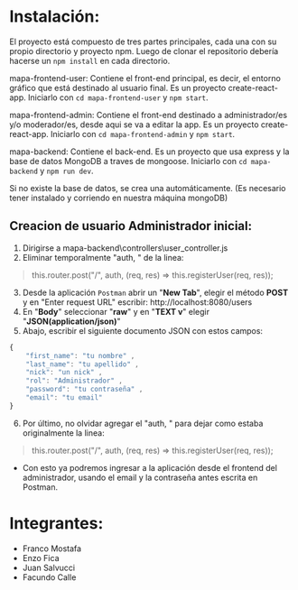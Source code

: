 # Instalación:

El proyecto está compuesto de tres partes principales, cada una con su propio directorio y proyecto npm. Luego de clonar el repositorio debería hacerse un `npm install` en cada directorio.

mapa-frontend-user: Contiene el front-end principal, es decir, el entorno gráfico que está destinado al usuario final. Es un proyecto create-react-app. Iniciarlo con `cd mapa-frontend-user` y `npm start`.

mapa-frontend-admin: Contiene el front-end destinado a administrador/es y/o moderador/es, desde aqui se va a editar la app. Es un proyecto create-react-app. Iniciarlo con `cd mapa-frontend-admin` y `npm start`.

mapa-backend: Contiene el back-end. Es un proyecto que usa express y la base de datos MongoDB a traves de mongoose. Iniciarlo con `cd mapa-backend` y `npm run dev`.

Si no existe la base de datos, se crea una automáticamente. (Es necesario tener instalado y corriendo en nuestra máquina mongoDB)

## Creacion de usuario Administrador inicial:
1. Dirigirse a mapa-backend\controllers\user_controller.js 
2. Eliminar temporalmente "auth, " de la linea: 
>this.router.post("/", auth, (req, res) => this.registerUser(req, res));
3. Desde la aplicación `Postman` abrir un "**New Tab**", elegir el método **POST** y en "Enter request URL" escribir: http://localhost:8080/users 
4. En "**Body**" seleccionar "**raw**" y en "**TEXT v**" elegir "**JSON(application/json)**"
5. Abajo, escribir el siguiente documento JSON con estos campos:
```javascript
{
	"first_name": "tu nombre" ,
	"last_name": "tu apellido" ,
	"nick": "un nick" ,
	"rol": "Administrador" ,
	"password": "tu contraseña" ,
	"email": "tu email"
}
```
6. Por último, no olvidar agregar el "auth, " para dejar como estaba originalmente la linea: 
>this.router.post("/", auth, (req, res) => this.registerUser(req, res));
- Con esto ya podremos ingresar a la aplicación desde el frontend del administrador, usando el email y la contraseña antes escrita en Postman.

# Integrantes:

- Franco Mostafa
- Enzo Fica
- Juan Salvucci
- Facundo Calle
